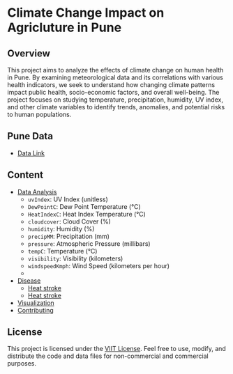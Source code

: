 # Climate Change Impact on Agricluture in Pune

## Overview

This project aims to analyze the effects of climate change on human health in Pune. By examining meteorological data and its correlations with various health indicators, we seek to understand how changing climate patterns impact public health, socio-economic factors, and overall well-being. The project focuses on studying temperature, precipitation, humidity, UV index, and other climate variables to identify trends, anomalies, and potential risks to human populations.

## Pune Data
- [Data Link](https://www.kaggle.com/code/dipakdeshmukh/pune-weather-data/input)


## Content

- [Data Analysis](#analysis)
    - `uvIndex`: UV Index (unitless)
    - `DewPointC`: Dew Point Temperature (°C)
    - `HeatIndexC`: Heat Index Temperature (°C)
    - `cloudcover`: Cloud Cover (%) 
    - `humidity`: Humidity (%) 
    - `precipMM`: Precipitation (mm)
    - `pressure`: Atmospheric Pressure (millibars)
    - `tempC`: Temperature (°C)
    - `visibility`: Visibility (kilometers)
    - `windspeedKmph`: Wind Speed (kilometers per hour)
    - 
- [Disease](#analysis)
    - [Heat stroke](https://www.firstaidpro.com.au/heatstroke-first-aid/)
    - [Heat stroke](https://www.firstaidpro.com.au/heatstroke-first-aid/)
- [Visualization](#visualization)
- [Contributing](#contributing)



## License

This project is licensed under the [VIIT License](LICENSE). Feel free to use, modify, and distribute the code and data files for non-commercial and commercial purposes.
